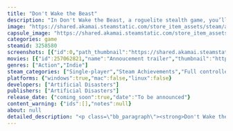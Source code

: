 ```yaml
---
title: "Don't Wake the Beast"
description: "In Don't Wake the Beast, a roguelite stealth game, you’ll sneak through ever-changing dungeons to steal precious treasures guarded by deadly beasts. Use your trusty grappling hook to evade traps, outsmart enemies, and solve puzzles. But beware—each treasure you claim makes escaping more dangerous!"
image: "https://shared.akamai.steamstatic.com/store_item_assets/steam/apps/3258580/header.jpg?t=1732539431"
capsule_image: "https://shared.akamai.steamstatic.com/store_item_assets/steam/apps/3258580/117513b91cfa9b51a5e0829f9951dfe1a23a912a/capsule_231x87.jpg?t=1732539431"
categories: game
steamid: 3258580
screenshots: [{"id":0,"path_thumbnail":"https://shared.akamai.steamstatic.com/store_item_assets/steam/apps/3258580/ss_3eecf3347657a04b1bc5c7b5789b41377d49900d.600x338.jpg?t=1732539431","path_full":"https://shared.akamai.steamstatic.com/store_item_assets/steam/apps/3258580/ss_3eecf3347657a04b1bc5c7b5789b41377d49900d.1920x1080.jpg?t=1732539431"},{"id":1,"path_thumbnail":"https://shared.akamai.steamstatic.com/store_item_assets/steam/apps/3258580/ss_aba42b0826b2e0b108044946951637687baa08d8.600x338.jpg?t=1732539431","path_full":"https://shared.akamai.steamstatic.com/store_item_assets/steam/apps/3258580/ss_aba42b0826b2e0b108044946951637687baa08d8.1920x1080.jpg?t=1732539431"},{"id":2,"path_thumbnail":"https://shared.akamai.steamstatic.com/store_item_assets/steam/apps/3258580/ss_e7879b4fde10874b33dd157627312ba03cbda17c.600x338.jpg?t=1732539431","path_full":"https://shared.akamai.steamstatic.com/store_item_assets/steam/apps/3258580/ss_e7879b4fde10874b33dd157627312ba03cbda17c.1920x1080.jpg?t=1732539431"},{"id":3,"path_thumbnail":"https://shared.akamai.steamstatic.com/store_item_assets/steam/apps/3258580/ss_5be2647c81fb2d5def3ab1d31251679ce704a5e6.600x338.jpg?t=1732539431","path_full":"https://shared.akamai.steamstatic.com/store_item_assets/steam/apps/3258580/ss_5be2647c81fb2d5def3ab1d31251679ce704a5e6.1920x1080.jpg?t=1732539431"},{"id":4,"path_thumbnail":"https://shared.akamai.steamstatic.com/store_item_assets/steam/apps/3258580/ss_102778ca62200ff6600286007bb22f1337d91418.600x338.jpg?t=1732539431","path_full":"https://shared.akamai.steamstatic.com/store_item_assets/steam/apps/3258580/ss_102778ca62200ff6600286007bb22f1337d91418.1920x1080.jpg?t=1732539431"},{"id":5,"path_thumbnail":"https://shared.akamai.steamstatic.com/store_item_assets/steam/apps/3258580/ss_694aa46cce11996f88d9b0b4309c4440b34a26da.600x338.jpg?t=1732539431","path_full":"https://shared.akamai.steamstatic.com/store_item_assets/steam/apps/3258580/ss_694aa46cce11996f88d9b0b4309c4440b34a26da.1920x1080.jpg?t=1732539431"},{"id":6,"path_thumbnail":"https://shared.akamai.steamstatic.com/store_item_assets/steam/apps/3258580/ss_2e1aad4df246877938f1f5054bc47c10cfadf00b.600x338.jpg?t=1732539431","path_full":"https://shared.akamai.steamstatic.com/store_item_assets/steam/apps/3258580/ss_2e1aad4df246877938f1f5054bc47c10cfadf00b.1920x1080.jpg?t=1732539431"},{"id":7,"path_thumbnail":"https://shared.akamai.steamstatic.com/store_item_assets/steam/apps/3258580/ss_721cee898d9fcbedc904a4e2818a09122f5f721f.600x338.jpg?t=1732539431","path_full":"https://shared.akamai.steamstatic.com/store_item_assets/steam/apps/3258580/ss_721cee898d9fcbedc904a4e2818a09122f5f721f.1920x1080.jpg?t=1732539431"},{"id":8,"path_thumbnail":"https://shared.akamai.steamstatic.com/store_item_assets/steam/apps/3258580/ss_1df6beb51dc85cedc6d5c6dbfef9a10e1e9c63e5.600x338.jpg?t=1732539431","path_full":"https://shared.akamai.steamstatic.com/store_item_assets/steam/apps/3258580/ss_1df6beb51dc85cedc6d5c6dbfef9a10e1e9c63e5.1920x1080.jpg?t=1732539431"},{"id":9,"path_thumbnail":"https://shared.akamai.steamstatic.com/store_item_assets/steam/apps/3258580/ss_d532bc25cc0deec3c9f959245fdc0244042bccea.600x338.jpg?t=1732539431","path_full":"https://shared.akamai.steamstatic.com/store_item_assets/steam/apps/3258580/ss_d532bc25cc0deec3c9f959245fdc0244042bccea.1920x1080.jpg?t=1732539431"},{"id":10,"path_thumbnail":"https://shared.akamai.steamstatic.com/store_item_assets/steam/apps/3258580/ss_d1e0b71eba1d4d3b87a634d412d804c88186e7d9.600x338.jpg?t=1732539431","path_full":"https://shared.akamai.steamstatic.com/store_item_assets/steam/apps/3258580/ss_d1e0b71eba1d4d3b87a634d412d804c88186e7d9.1920x1080.jpg?t=1732539431"},{"id":11,"path_thumbnail":"https://shared.akamai.steamstatic.com/store_item_assets/steam/apps/3258580/ss_2c273becbd02aec6dabf7c0b195ed5fc77dbb6de.600x338.jpg?t=1732539431","path_full":"https://shared.akamai.steamstatic.com/store_item_assets/steam/apps/3258580/ss_2c273becbd02aec6dabf7c0b195ed5fc77dbb6de.1920x1080.jpg?t=1732539431"},{"id":12,"path_thumbnail":"https://shared.akamai.steamstatic.com/store_item_assets/steam/apps/3258580/ss_ef90f4a321f2a9e0c15923b9e14c6c1f14d3adc3.600x338.jpg?t=1732539431","path_full":"https://shared.akamai.steamstatic.com/store_item_assets/steam/apps/3258580/ss_ef90f4a321f2a9e0c15923b9e14c6c1f14d3adc3.1920x1080.jpg?t=1732539431"},{"id":13,"path_thumbnail":"https://shared.akamai.steamstatic.com/store_item_assets/steam/apps/3258580/ss_0d66c5db92e222658acd86fe20c2c5140443f611.600x338.jpg?t=1732539431","path_full":"https://shared.akamai.steamstatic.com/store_item_assets/steam/apps/3258580/ss_0d66c5db92e222658acd86fe20c2c5140443f611.1920x1080.jpg?t=1732539431"},{"id":14,"path_thumbnail":"https://shared.akamai.steamstatic.com/store_item_assets/steam/apps/3258580/ss_e607a21a5f08e4eab64c09a3f0c6128af4d4927e.600x338.jpg?t=1732539431","path_full":"https://shared.akamai.steamstatic.com/store_item_assets/steam/apps/3258580/ss_e607a21a5f08e4eab64c09a3f0c6128af4d4927e.1920x1080.jpg?t=1732539431"},{"id":15,"path_thumbnail":"https://shared.akamai.steamstatic.com/store_item_assets/steam/apps/3258580/ss_11bb3cc3aabed162ec4fd214c36c8b552550698e.600x338.jpg?t=1732539431","path_full":"https://shared.akamai.steamstatic.com/store_item_assets/steam/apps/3258580/ss_11bb3cc3aabed162ec4fd214c36c8b552550698e.1920x1080.jpg?t=1732539431"}]
movies: [{"id":257062821,"name":"Annoucement trailer","thumbnail":"https://shared.akamai.steamstatic.com/store_item_assets/steam/apps/257062821/1dad61eb3d8e9c48dd7239ed0323c5d9102c6cc0/movie_600x337.jpg?t=1732207755","webm":{"480":"http://video.akamai.steamstatic.com/store_trailers/257062821/movie480_vp9.webm?t=1732207755","max":"http://video.akamai.steamstatic.com/store_trailers/257062821/movie_max_vp9.webm?t=1732207755"},"mp4":{"480":"http://video.akamai.steamstatic.com/store_trailers/257062821/movie480.mp4?t=1732207755","max":"http://video.akamai.steamstatic.com/store_trailers/257062821/movie_max.mp4?t=1732207755"},"highlight":true}]
genres: ["Action","Indie"]
steam_categories: ["Single-player","Steam Achievements","Full controller support"]
platforms: {"windows":true,"mac":false,"linux":false}
developers: ["Artificial Disasters"]
publishers: ["Artificial Disasters"]
release_date: {"coming_soon":true,"date":"To be announced"}
content_warning: {"ids":[],"notes":null}
about: null
detailed_description: "<p class=\"bb_paragraph\"><strong>Don't Wake the Beast </strong>is a roguelite stealth game where you play as a treasure hunter sneaking through randomly generated dungeons guarded by powerful beasts. Your goal is to steal their most precious treasures, but the path is filled with dangers. Each location consists of three levels full of enemies, traps, and environmental puzzles that require clever use of your grappling hook to open new pathways and avoid threats.</p><p class=\"bb_paragraph\"><img class=\"bb_img\" src=\"https://shared.akamai.steamstatic.com/store_item_assets/steam/apps/3258580/extras/escape.gif?t=1732539431\" /></p><p class=\"bb_paragraph\">In <strong>Don't Wake the Beast, </strong>balancing risk and reward is key. Collect valuables on your journey, but beware—every item you pick up has weight and generates noise, which can draw the attention of enemies and make your escape more difficult. Each of the four unique biomes you’ll explore offers distinct challenges and mechanics, so be prepared for diverse threats.</p><p class=\"bb_paragraph\"><img class=\"bb_img\" src=\"https://shared.akamai.steamstatic.com/store_item_assets/steam/apps/3258580/extras/stealth.gif?t=1732539431\" /></p><p class=\"bb_paragraph\">After stealing the main treasure from each vault, you’ll face an intense escape back through the same path, now filled with new traps and obstacles to challenge your way out.</p><p class=\"bb_paragraph\">Will you escape with the loot before the beast catches up to you? With each run, you gain more experience, and the money you earn can be spent on upgrading your character and equipment, giving you better chances in future runs. <strong>Don't Wake the Beast</strong> combines dynamic stealth gameplay, puzzle elements, and thrilling challenges, ensuring that every playthrough is unique.</p><p class=\"bb_paragraph\"><img class=\"bb_img\" src=\"https://shared.akamai.steamstatic.com/store_item_assets/steam/apps/3258580/extras/secret.gif?t=1732539431\" /></p><p class=\"bb_paragraph\"><strong>Key features:</strong></p><p class=\"bb_paragraph\"><strong>Dynamic Risk/Reward Gameplay:</strong><br>Every treasure you collect adds to your wealth, but also increases your weight and noise, making your escape harder. Each decision matters—will you risk it all for the ultimate prize?</p><p class=\"bb_paragraph\"><strong>Grappling Hook Mechanics:</strong> <br>Use your trusty grappling hook to interact with the environment, solve puzzles, and avoid traps. This unique tool gives you creative freedom to navigate procedurally generated dungeons and evade enemies in exciting ways.</p><p class=\"bb_paragraph\"><strong>Thrilling Post-Treasure Escape:</strong><br>After stealing the main treasure, you must retrace your steps through the dungeon—but this time, the path is filled with new traps and dangers, creating a heart-pounding race to safety in every run.</p>"
---
```


